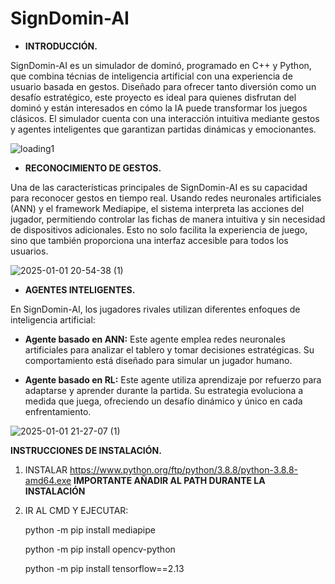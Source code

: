 # SignDomin-AI
- __INTRODUCCIÓN.__

SignDomin-AI es un simulador de dominó, programado en C++ y Python, que combina técnias de inteligencia artificial con una experiencia de usuario basada en gestos. Diseñado para ofrecer tanto diversión como un desafío estratégico, este proyecto es ideal para quienes disfrutan del dominó y están interesados en cómo la IA puede transformar los juegos clásicos. El simulador cuenta con una interacción intuitiva mediante gestos y agentes inteligentes que garantizan partidas dinámicas y emocionantes.

![loading1](https://github.com/user-attachments/assets/84a15e3a-1cc4-433f-9bd4-43c47edbd77a)

- __RECONOCIMIENTO DE GESTOS.__

Una de las características principales de SignDomin-AI es su capacidad para reconocer gestos en tiempo real. Usando redes neuronales artificiales (ANN) y el framework Mediapipe, el sistema interpreta las acciones del jugador, permitiendo controlar las fichas de manera intuitiva y sin necesidad de dispositivos adicionales. Esto no solo facilita la experiencia de juego, sino que también proporciona una interfaz accesible para todos los usuarios.

![2025-01-01 20-54-38 (1)](https://github.com/user-attachments/assets/e5b21645-ec63-4420-ae3b-a3fefd154377)

- __AGENTES INTELIGENTES.__

En SignDomin-AI, los jugadores rivales utilizan diferentes enfoques de inteligencia artificial:

  - __Agente basado en ANN:__ Este agente emplea redes neuronales artificiales para analizar el tablero y tomar decisiones estratégicas. Su comportamiento está diseñado para simular un jugador humano.
  
  - __Agente basado en RL:__ Este agente utiliza aprendizaje por refuerzo para adaptarse y aprender durante la partida. Su estrategia evoluciona a medida que juega, ofreciendo un desafío dinámico y único en cada enfrentamiento.

![2025-01-01 21-27-07 (1)](https://github.com/user-attachments/assets/2cdd2e5a-b04e-481b-9c0f-a1a965e84fea)

__INSTRUCCIONES DE INSTALACIÓN.__

1. INSTALAR https://www.python.org/ftp/python/3.8.8/python-3.8.8-amd64.exe
   **IMPORTANTE AÑADIR AL PATH DURANTE LA INSTALACIÓN**
2. IR AL CMD Y EJECUTAR:
   
   python -m pip install mediapipe
   
   python -m pip install opencv-python
   
   python -m pip install tensorflow==2.13
